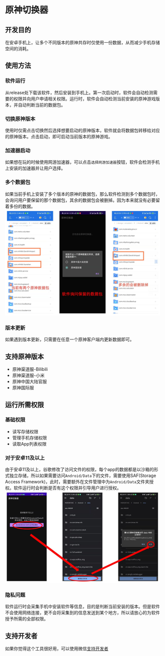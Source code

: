 # 原神切换器
## 开发目的  
在安卓手机上，让多个不同版本的原神共存时仅使用一份数据，从而减少手机存储空间的消耗。  
## 使用方法  
### 软件运行  
从release处下载该软件，然后安装到手机上。第一次启动时，软件会自动检测需要的权限并向用户申请相关权限。运行时，软件会自动检测当前安装的原神游戏版本，并自动判断当前的数据包。
### 切换原神版本  
使用时仅需点击切换然后选择想要启动的原神版本，软件就会将数据包转移给对应的原神版本。点击启动，即可启动当前版本的原神游戏。  
### 加速器启动  
如果想在玩的时候使用网游加速器，可以点击`选择网游加速器`按钮，软件会检测手机上安装的加速器并让用户选择。  
### 多个数据包  
如果当前手机上安装了多个版本的原神的数据包，那么软件检测到多个数据包时，会询问用户要保留的那个数据包，其余的数据包会被删掉。因为本来就没有必要留着多份的数据。 
![多份数据的处理方法](./images/multi_genshin.jpg)  
### 版本更新  
如果遇到版本更新，只需要在任意一个原神客户端内更新数据即可。  
## 支持原神版本  
- 原神渠道服-Bilibili
- 原神渠道服-小米
- 原神中国大陆官服
- 原神国际服  
## 运行所需权限
### 基础权限  
- 读写存储权限  
- 管理手机存储权限  
- 读取App列表权限  
### 对于安卓11及以上  
由于安卓11及以上，谷歌修改了访问文件的权限，每个app的数据都是以沙箱的形式独立存储，所以如果需要访问`Android/Data`下的文件，需要使用SAF(Storage Access Framework)，此时，需要额外在文件管理中为`Android/Data`文件夹授权。软件运行时会判断是否有这个权限并引导用户进行授权。  
![安卓11及以上的授权方法](./images/android11_grant.JPG)  
### 隐私问题  
软件运行时会采集手机中安装软件等信息，目的是判断当前安装的版本。但是软件不会使用网络连接，更不会将采集到的信息发送到某个地方，所以请放心的为软件授予所需的全部权限。  
## 支持开发者
如果你觉得这个工具很好用，可以使用微信[支持开发者](./images/support.jpg)
